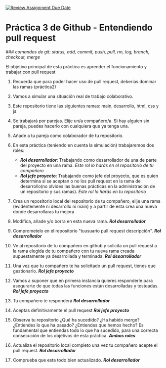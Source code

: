 [![Review Assignment Due Date](https://classroom.github.com/assets/deadline-readme-button-24ddc0f5d75046c5622901739e7c5dd533143b0c8e959d652212380cedb1ea36.svg)](https://classroom.github.com/a/GzwYJd0F)
# Práctica 3 de Github - Entendiendo pull request
*### comandos de git: status, add, commit, push, pull, rm, log, branch, checkout, merge*

El objetivo principal de esta práctica es aprender el funcionamiento y trabajar con pull request

1. Recuerda que para poder hacer uso de pull request, deberías dominar las ramas (práctica2)
   
2. Vamos a simular una situación real de trabajo colaborativo.
   
3. Este repositorio tiene las siguientes ramas: main, desarrollo, html, css y js
   
4. Se trabajará por parejas. Elije un/a compañero/a. Si hay alguien sin pareja, puedes hacerlo con cualquiera que ya tenga una.
   
5. Añade a tu pareja como colaborador de tu repositorio.
   
6. En esta práctica (teniendo en cuenta la simulación) trabajaremos dos roles:
   - ***Rol desarrollador***: Trabajando como desarrollador de una de parte del proyecto en una rama. *Este rol lo harás en el repositorio de tu compañero*
   - ***Rol jefe proyecto***: Trabajando como jefe del proyecto, que es quien determina si se aceptan o no los pull request en la rama de desarrollo(no olvides las buenas prácticas en la administración de un repositorio y sus ramas). *Este rol lo harás en tu repositorio*

7. Crea un repositorio local del repositorio de tu compañero, elije una rama (evidentemente ni desarrollo ni main) y a partir de esta crea una nueva donde desarrollaras tu mejora
   
8. Modifica, añade y/o borra en esta nueva rama. ***Rol desarrollador***
   
9. Comprometelo en el repositorio "tuusuario pull request descripción". ***Rol desarrollador***
   
10. Ve al repositorio de tu compañero en github y solicita un pull request a la rama elegida de tu compañero con tu nueva rama creada supuestamente ya desarrollada y terminada. ***Rol desarrollador***

11. Una vez que tu compañero te ha solicitado un pull request, tienes que gestionarlo. ***Rol jefe proyecto***
    
12. Vamos a suponer que en primera instancia quieres responderle para asegurarte de que todas las funciones están desarrolladas y testeadas. ***Rol jefe proyecto***
    
13. Tu compañero te responderá ***Rol desarrollador***
    
14. Aceptas definitivamente el pull request ***Rol jefe proyecto***

15. Observa tu repositorio ¿Qué ha sucedido? ¿Ha habido merge? ¿Entiendes lo que ha pasado? ¿Entiendes que hemos hecho? Es fundamental que entiendas todo lo que ha sucedido, para una correcta consecución de los objetivos de esta práctica. ***Ambos roles***
    
16. Actualiza el repositorio local completo una vez tu compañero acepte el pull request. ***Rol desarrollador***
    
17. Comprueba que esta todo bien actualizado. ***Rol desarrollador***